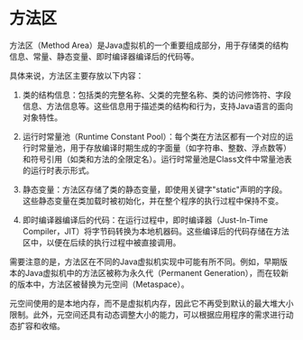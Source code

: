 # 方法区
方法区（Method Area）是Java虚拟机的一个重要组成部分，用于存储类的结构信息、常量、静态变量、即时编译器编译后的代码等。

具体来说，方法区主要存放以下内容：

1. 类的结构信息：包括类的完整名称、父类的完整名称、类的访问修饰符、字段信息、方法信息等。这些信息用于描述类的结构和行为，支持Java语言的面向对象特性。

2. 运行时常量池（Runtime Constant Pool）：每个类在方法区都有一个对应的运行时常量池，用于存放编译时期生成的字面量（如字符串、整数、浮点数等）和符号引用（如类和方法的全限定名）。运行时常量池是Class文件中常量池表的运行时表示形式。

3. 静态变量：方法区存储了类的静态变量，即使用关键字"static"声明的字段。这些静态变量在类加载时被初始化，并在整个程序的执行过程中保持不变。

4. 即时编译器编译后的代码：在运行过程中，即时编译器（Just-In-Time Compiler，JIT）将字节码转换为本地机器码。这些编译后的代码存储在方法区中，以便在后续的执行过程中被直接调用。

需要注意的是，方法区在不同的Java虚拟机实现中可能有所不同。例如，早期版本的Java虚拟机中的方法区被称为永久代（Permanent Generation），而在较新的版本中，方法区被替换为元空间（Metaspace）。

元空间使用的是本地内存，而不是虚拟机内存，因此它不再受到默认的最大堆大小限制。此外，元空间还具有动态调整大小的能力，可以根据应用程序的需求进行动态扩容和收缩。